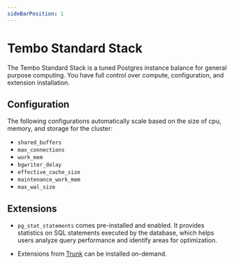 ```yaml
---
sideBarPosition: 1
---
```


# Tembo Standard Stack

The Tembo Standard Stack is a tuned Postgres instance balance for general purpose computing. You have full control over compute, configuration, and extension installation.

## Configuration

The following configurations automatically scale based on the size of cpu, memory, and storage for the cluster:

-   `shared_buffers`
-   `max_connections`
-   `work_mem`
-   `bgwriter_delay`
-   `effective_cache_size`
-   `maintenance_work_mem`
-   `max_wal_size`

## Extensions

-   `pg_stat_statements` comes pre-installed and enabled. It provides statistics on SQL statements executed by the database, which helps users analyze query performance and identify areas for optimization.

-   Extensions from [Trunk](https://pgt.dev) can be installed on-demand.
